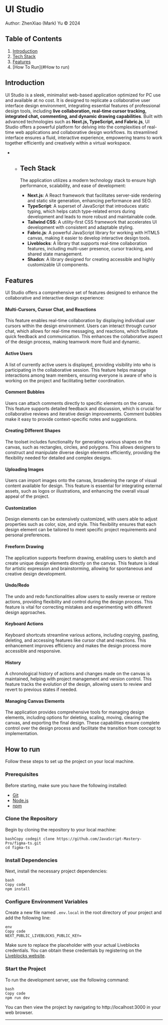 # UI Studio 

Author: ZhenXiao (Mark) Yu © 2024

## Table of Contents

1. [Introduction](#introduction)
2. [Tech Stack](#tech-stack)
3. [Features](#features)
4. [How To Run](#How to run)

## Introduction

UI Studio is a sleek, minimalist web-based application optimized for PC use and available at no cost. It is designed to replicate a collaborative user interface design environment, integrating essential features of professional design tools, including **live collaboration, real-time cursor tracking, integrated chat, commenting, and dynamic drawing capabilities**. Built with advanced technologies such as **Next.js, TypeScript, and Fabric.js**, UI Studio offers a powerful platform for delving into the complexities of real-time web applications and collaborative design workflows. Its streamlined interface ensures a fluid, interactive experience, empowering teams to work together efficiently and creatively within a virtual workspace.

- - ## Tech Stack

    The application utilizes a modern technology stack to ensure high performance, scalability, and ease of development:

    - **Next.js**: A React framework that facilitates server-side rendering and static site generation, enhancing performance and SEO.
    - **TypeScript**: A superset of JavaScript that introduces static typing, which helps catch type-related errors during development and leads to more robust and maintainable code.
    - **Tailwind CSS**: A utility-first CSS framework that accelerates UI development with consistent and adaptable styling.
    - **Fabric.js**: A powerful JavaScript library for working with HTML5 canvas, making it easier to develop interactive design tools.
    - **Liveblocks**: A library that supports real-time collaboration features, including multi-user presence, cursor tracking, and shared state management.
    - **Shadcn**: A library designed for creating accessible and highly customizable UI components.

## Features

UI Studio offers a comprehensive set of features designed to enhance the collaborative and interactive design experience:

#### Multi-Cursors, Cursor Chat, and Reactions

This feature enables real-time collaboration by displaying individual user cursors within the design environment. Users can interact through cursor chat, which allows for real-time messaging, and reactions, which facilitate quick feedback and communication. This enhances the collaborative aspect of the design process, making teamwork more fluid and dynamic.

#### Active Users

A list of currently active users is displayed, providing visibility into who is participating in the collaborative session. This feature helps manage interactions among team members, ensuring everyone is aware of who is working on the project and facilitating better coordination.

#### Comment Bubbles

Users can attach comments directly to specific elements on the canvas. This feature supports detailed feedback and discussion, which is crucial for collaborative reviews and iterative design improvements. Comment bubbles make it easy to provide context-specific notes and suggestions.

#### Creating Different Shapes

The toolset includes functionality for generating various shapes on the canvas, such as rectangles, circles, and polygons. This allows designers to construct and manipulate diverse design elements efficiently, providing the flexibility needed for detailed and complex designs.

#### Uploading Images

Users can import images onto the canvas, broadening the range of visual content available for design. This feature is essential for integrating external assets, such as logos or illustrations, and enhancing the overall visual appeal of the project.

#### Customization

Design elements can be extensively customized, with users able to adjust properties such as color, size, and style. This flexibility ensures that each design element can be tailored to meet specific project requirements and personal preferences.

#### Freeform Drawing

The application supports freeform drawing, enabling users to sketch and create unique design elements directly on the canvas. This feature is ideal for artistic expression and brainstorming, allowing for spontaneous and creative design development.

#### Undo/Redo

The undo and redo functionalities allow users to easily reverse or restore actions, providing flexibility and control during the design process. This feature is vital for correcting mistakes and experimenting with different design approaches.

#### Keyboard Actions

Keyboard shortcuts streamline various actions, including copying, pasting, deleting, and accessing features like cursor chat and reactions. This enhancement improves efficiency and makes the design process more accessible and responsive.

#### History

A chronological history of actions and changes made on the canvas is maintained, helping with project management and version control. This feature tracks the evolution of the design, allowing users to review and revert to previous states if needed.

#### Managing Canvas Elements

The application provides comprehensive tools for managing design elements, including options for deleting, scaling, moving, clearing the canvas, and exporting the final design. These capabilities ensure complete control over the design process and facilitate the transition from concept to implementation.

## How to run

Follow these steps to set up the project on your local machine.

### Prerequisites

Before starting, make sure you have the following installed:

- [Git](https://git-scm.com/)
- [Node.js](https://nodejs.org/en)
- [npm](https://www.npmjs.com/)

### Clone the Repository

Begin by cloning the repository to your local machine:

```
bashCopy codegit clone https://github.com/JavaScript-Mastery-Pro/figma-ts.git
cd figma-ts
```

### Install Dependencies

Next, install the necessary project dependencies:

```
bash
Copy code
npm install
```

### Configure Environment Variables

Create a new file named `.env.local` in the root directory of your project and add the following line:

```
env
Copy code
NEXT_PUBLIC_LIVEBLOCKS_PUBLIC_KEY=
```

Make sure to replace the placeholder with your actual Liveblocks credentials. You can obtain these credentials by registering on the [Liveblocks website](https://liveblocks.io).

### Start the Project

To run the development server, use the following command:

```
bash
Copy code
npm run dev
```

You can then view the project by navigating to http://localhost:3000 in your web browser.

------

